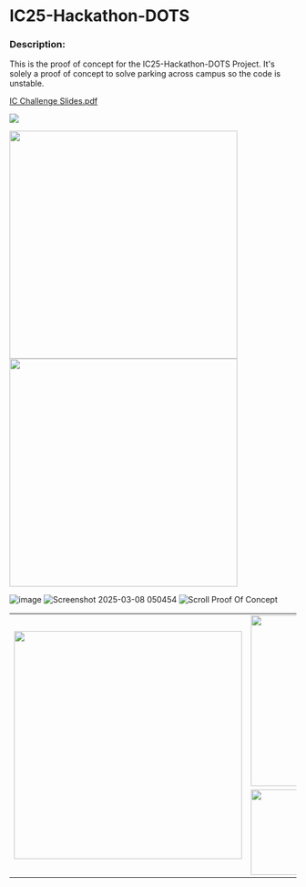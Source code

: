 # IC25-Hackathon-DOTS

### Description:
This is the proof of concept for the IC25-Hackathon-DOTS Project. It's solely a proof of concept to solve parking across campus so the code is unstable.  

[IC Challenge Slides.pdf](https://github.com/user-attachments/files/19142854/IC.Challenge.Slides.pdf)
<div>
  <img src="https://github.com/user-attachments/assets/106c9464-25a7-4f1e-8e97-ad4da56e0bef">
  <p>
    <img src="https://github.com/user-attachments/assets/1ef70290-69b1-4ca9-9ad0-96ed9c7e309c" width="400">
    <img src="https://github.com/user-attachments/assets/554c1afa-51d2-44a4-982f-5c71fe6e3117" width="400">
  </p>

</div>

![image](https://github.com/user-attachments/assets/554c1afa-51d2-44a4-982f-5c71fe6e3117)
![Screenshot 2025-03-08 050454](https://github.com/user-attachments/assets/106c9464-25a7-4f1e-8e97-ad4da56e0bef)
![Scroll Proof Of Concept](https://github.com/user-attachments/assets/1ef70290-69b1-4ca9-9ad0-96ed9c7e309c)

<div align="center">
  <table>
    <tr>
      <td rowspan="2">
        <img src="big.jpg" width="400">
      </td>
      <td>
        <img src="small1.jpg" width="200" height="300">
      </td>
    </tr>
    <tr>
      <td>
        <img src="small2.jpg" width="200" height="150">
      </td>
    </tr>
  </table>

</div>
